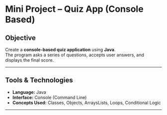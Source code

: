 #  Mini Project – Quiz App (Console Based)

##  Objective
Create a **console-based quiz application** using **Java**.  
The program asks a series of questions, accepts user answers, and displays the final score.

---

##  Tools & Technologies
- **Language:** Java  
- **Interface:** Console (Command Line)  
- **Concepts Used:** Classes, Objects, ArraysLists, Loops, Conditional Logic

---
